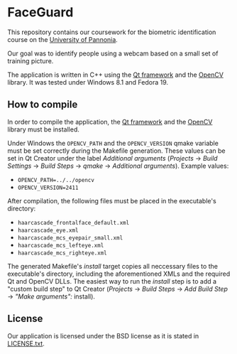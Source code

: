 FaceGuard 
=======================

This repository contains our coursework for the biometric identification course on the [University of Pannonia](http://www.uni-pannon.hu/).

Our goal was to identify people using a webcam based on a small set of training picture.

The application is written in C++ using the [Qt framework](http://www.qt.io/download-open-source/) and the [OpenCV](http://opencv.org/downloads.html) library.
It was tested under Windows 8.1 and Fedora 19.

How to compile
---------------

In order to compile the application, the [Qt framework](http://www.qt.io/download-open-source/) and the [OpenCV](http://opencv.org/downloads.html) library must be installed.

Under Windows the `OPENCV_PATH` and the `OPENCV_VERSION` qmake variable must be set correctly during the Makefile generation.
These values can be set in Qt Creator under the label _Additional arguments_ (_Projects_ → _Build Settings_ → _Build Steps_ → _qmake_ → _Additional arguments_).
Example values:
 - `OPENCV_PATH=../../opencv`
 - `OPENCV_VERSION=2411`

After compilation, the following files must be placed in the executable's directory:
- `haarcascade_frontalface_default.xml`
- `haarcascade_eye.xml`
- `haarcascade_mcs_eyepair_small.xml`
- `haarcascade_mcs_lefteye.xml`
- `haarcascade_mcs_righteye.xml`

The generated Makefile's _install_ target copies all neccessary files to the executable's directory, including the aforementioned XMLs and the required Qt and OpenCV DLLs.
The easiest way to run the _install_ step is to add a "custom build step" to Qt Creator (_Projects_ → _Build Steps_ → _Add Build Step_ → _"Make arguments":_ install).

License
-------------

Our application is licensed under the BSD license as it is stated in [LICENSE.txt](LICENSE.txt).